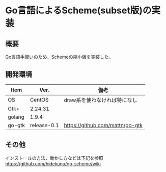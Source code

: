 Go言語によるScheme(subset版)の実装
=================

## 概要
Go言語手習いのため、Schemeの縮小版を実装した。

## 開発環境
| Item   | Ver. |備考|
|--------|--------|--------|
| OS     | CentOS | draw系を使わなければ特になし|
| Gtk+   | 2.24.31||
| golang   | 1.9.4||
| go-gtk | release-0.1|https://github.com/mattn/go-gtk|

## その他
インストールの方法、動かし方などは下記を参照
https://github.com/hidekuno/go-scheme/wiki